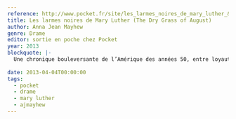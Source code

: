 ```yaml
---
reference: http://www.pocket.fr/site/les_larmes_noires_de_mary_luther_&104&9782266234085.html?RECHA=Les+larmes+noires+de+Mary+Luther+
title: Les larmes noires de Mary Luther (The Dry Grass of August)
author: Anna Jean Mayhew
genre: Drame
editor: sortie en poche chez Pocket
year: 2013
blockquote: |-
  Une chronique bouleversante de l’Amérique des années 50, entre loyauté, non-dit et racisme. Un voyage initiatique cruel, sur la fin de l’innocence.
  
date: 2013-04-04T00:00:00
tags:
  - pocket
  - drame
  - mary luther
  - ajmayhew
---
```

